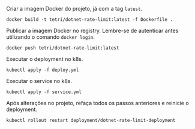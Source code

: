 Criar a imagem Docker do projeto, já com a tag `latest`.
```
docker build -t tetri/dotnet-rate-limit:latest -f Dockerfile .
```

Publicar a imagem Docker no registry. Lembre-se de autenticar antes utilizando o comando `docker login`.
```
docker push tetri/dotnet-rate-limit:latest
```

Executar o deployment no k8s.
```
kubectl apply -f deploy.yml
```

Executar o service no k8s.
```
kubectl apply -f service.yml
```

Após alterações no projeto, refaça todos os passos anteriores e reinicie o deployment.
```
kubectl rollout restart deployment/dotnet-rate-limit-deployment
```
